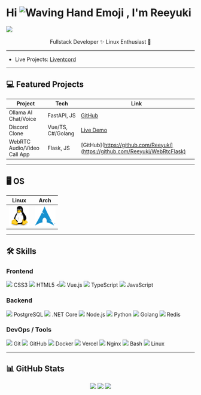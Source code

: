 
# Hi <img src="https://raw.githubusercontent.com/Tarikul-Islam-Anik/Animated-Fluent-Emojis/master/Emojis/Hand%20gestures/Waving%20Hand.png" alt="Waving Hand Emoji" width="30px"/> , I'm Reeyuki 

<div align="left">
  <img src="https://komarev.com/ghpvc/?username=Reeyuki&style=flat" />
</div>

<p align="center">
Fullstack Developer ✨ Linux Enthusiast 🐧 
<br>

</p>

---

* Live Projects: [Liventcord](https://liventcord.github.io)

---

## 💻 Featured Projects

| Project                     | Tech                     | Link                                      |
| --------------------------- | ------------------------ | ----------------------------------------- |
| Ollama AI Chat/Voice        | FastAPI, JS | [GitHub](https://github.com/Reeyuki/PromptLama)      |
| Discord Clone               | Vue/TS, C#/Golang | [Live Demo](https://liventcord.github.io) |
| WebRTC Audio/Video Call App | Flask, JS                | [GitHub](https://github.com/Reeyuki](https://github.com/Reeyuki/WebRtcFlask)      |

---

## 🖥️ OS

| Linux                                                                                                  | Arch                                                                                                           |
| ------------------------------------------------------------------------------------------------------ | -------------------------------------------------------------------------------------------------------------- |
| <img src="https://github.com/devicons/devicon/blob/master/icons/linux/linux-original.svg" width="55"/> | <img src="https://github.com/devicons/devicon/blob/master/icons/archlinux/archlinux-original.svg" width="55"/> |

---

## 🛠️ Skills

### Frontend

<img src="https://profilinator.rishav.dev/skills-assets/css3-original-wordmark.svg" width="48"/> CSS3 <img src="https://profilinator.rishav.dev/skills-assets/html5-original-wordmark.svg" width="48"/> HTML5 <<img src="https://skillicons.dev/icons?i=vue" width="48"/> Vue.js <img src="https://techstack-generator.vercel.app/ts-icon.svg" width="48"/> TypeScript <img src="https://techstack-generator.vercel.app/js-icon.svg" width="48"/> JavaScript

### Backend

<img src="https://skillicons.dev/icons?i=postgres" width="48"/> PostgreSQL <img src="https://skillicons.dev/icons?i=dotnet" width="48"/> .NET Core <img src="https://skillicons.dev/icons?i=nodejs" width="48"/> Node.js <img src="https://techstack-generator.vercel.app/python-icon.svg" width="48"/> Python <img src="https://skillicons.dev/icons?i=go" width="48"/> Golang <img src="https://skillicons.dev/icons?i=redis" width="48"/> Redis

### DevOps / Tools

<img src="https://skillicons.dev/icons?i=git" width="48"/> Git <img src="https://techstack-generator.vercel.app/github-icon.svg" width="48"/> GitHub <img src="https://cdn.jsdelivr.net/gh/devicons/devicon/icons/docker/docker-original.svg" width="48"/> Docker <img src="https://skillicons.dev/icons?i=vercel" width="48"/> Vercel <img src="https://skillicons.dev/icons?i=nginx" width="48"/> Nginx <img src="https://skillicons.dev/icons?i=bash" width="48"/> Bash <img src="https://profilinator.rishav.dev/skills-assets/linux-original.svg" width="48"/> Linux

---

## 📊 GitHub Stats

<div align="center">
<img src="https://github-readme-streak-stats.herokuapp.com/?user=Reeyuki&theme=vision-friendly-dark&hide_border=false&border_radius=5&card_width=800&date_format=M%20j%5B%2C%20Y%5D"/>

<img height="180em" src="https://github-readme-stats.vercel.app/api?username=Reeyuki&show_icons=true&theme=vision-friendly-dark&include_all_commits=true&count_private=true"/> 
<img height="180em" src="https://github-readme-stats.vercel.app/api/top-langs/?username=Reeyuki&layout=compact&theme=vision-friendly-dark"/>
</div>

